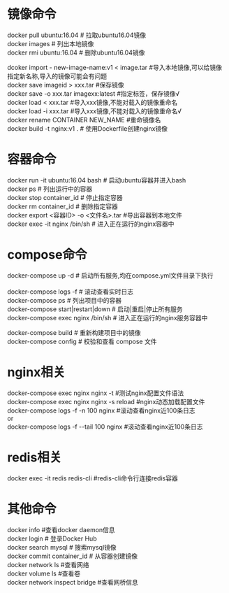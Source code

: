 # 镜像命令
docker pull ubuntu:16.04     # 拉取ubuntu16.04镜像<br>
docker images                 # 列出本地镜像<br>
docker rmi ubuntu:16.04      # 删除ubuntu16.04镜像<br>

dcoker import - new-image-name:v1 < image.tar #导入本地镜像,可以给镜像指定新名称,导入的镜像可能会有问题<br>
docker save imageid > xxx.tar #保存镜像<br>
docker save -o xxx.tar imagexx:latest #指定标签，保存镜像√<br>
docker load < xxx.tar #导入xxx镜像,不能对载入的镜像重命名<br>
docker load -i xxx.tar #导入xxx镜像,不能对载入的镜像重命名√<br>
docker rename CONTAINER NEW_NAME #重命镜像名<br>
docker build -t nginx:v1 .     # 使用Dockerfile创建nginx镜像<br>

# 容器命令
docker run -it ubuntu:16.04 bash     # 启动ubuntu容器并进入bash<br>
docker ps                       # 列出运行中的容器<br>
docker stop container_id       # 停止指定容器<br>
docker rm container_id         # 删除指定容器<br>
docker export <容器ID> -o <文件名>.tar #导出容器到本地文件<br>
docker exec -it nginx /bin/sh  # 进入正在运行的nginx容器中 <br>

# compose命令
docker-compose up -d          # 启动所有服务,均在compose.yml文件目录下执行<br>          
docker-compose logs -f       # 滚动查看实时日志<br>
docker-compose ps            # 列出项目中的容器   <br>
docker-compose start|restart|down       # 启动|重启|停止所有服务   <br>
docker-compose exec nginx /bin/sh  # 进入正在运行的nginx服务容器中<br>

docker-compose build         # 重新构建项目中的镜像<br>
docker-compose config        # 校验和查看 compose 文件 <br>

# nginx相关
docker-compose exec nginx nginx -t #测试nginx配置文件语法<br>
docker-compose exec nginx  nginx -s reload  #nginx动态加载配置文件<br>
docker-compose logs -f -n 100 nginx #滚动查看nginx近100条日志<br>
or<br>
docker-compose logs -f --tail 100 nginx #滚动查看nginx近100条日志<br>

# redis相关
docker exec -it redis redis-cli #redis-cli命令行连接redis容器<br>

# 其他命令 
docker info #查看docker daemon信息<br>
docker login                   # 登录Docker Hub<br>
docker search mysql            # 搜索mysql镜像<br>
docker commit container_id     # 从容器创建镜像<br>
docker network ls              #查看网络<br>
docker volume ls #查看卷<br>
docker network inspect bridge #查看网桥信息<br>


